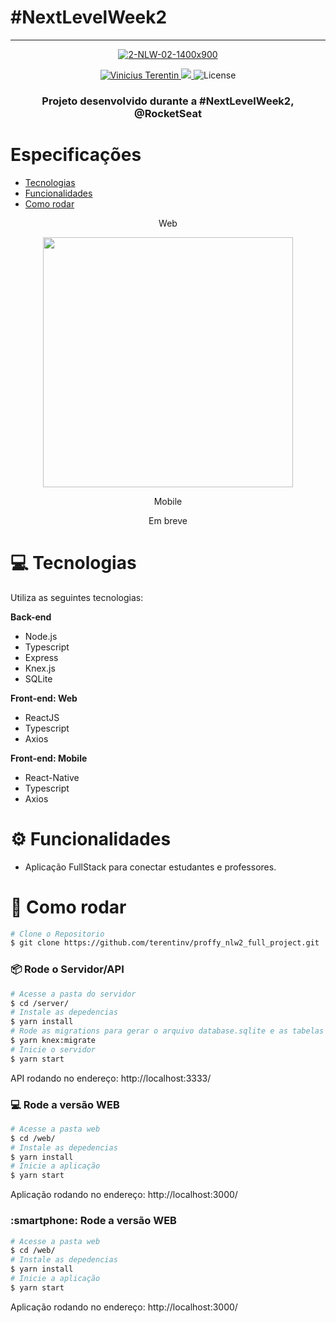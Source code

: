 # #NextLevelWeek2


------------------------------------------------------------

<p align="center">
   <a href="https://rocketseat.com.br/"><img src="https://i.ibb.co/yYHmzQm/2-NLW-02-1400x900.jpg" alt="2-NLW-02-1400x900" border="0"></a>
</p>

<p align="center">	
   <a href="https://www.linkedin.com/in/vinicius-terentin/">
      <img alt="Vinicius Terentin" src="https://img.shields.io/badge/-ViniciusTerentin-8257E5?style=flat&logo=Linkedin&logoColor=white" />
   </a>

  <a aria-label="Completed" href="https://nextlevelweek.com/episodios/omnistack/edicao/2">
    <img src="https://img.shields.io/badge/Proffy-NLW 2.0-8257E5"></img>
  </a>
  
  <img alt="License" src="https://img.shields.io/badge/license-MIT-8257E5">
  
</p>


<h3 align="center">Projeto desenvolvido durante a #NextLevelWeek2, @RocketSeat</h3>


# Especificações

* [Tecnologias](#computer-tecnologias)
* [Funcionalidades](#gear-funcionalidades)
* [Como rodar](#construction_worker-como-rodar)


<p align="center">Web</p>
<p align="center">
   <img src="https://media.giphy.com/media/S5nQ0YTAEkjI2bAiZ1/giphy.gif" width="400px">
   
</p>


<p align="center">Mobile</p>
<p align="center">
   Em breve
</p>

# :computer: Tecnologias
Utiliza as seguintes tecnologias:

**Back-end**
<ul>
  <li>Node.js</li>
  <li>Typescript</li>
  <li>Express</li>
  <li>Knex.js</li>
  <li>SQLite</li>
</ul>

**Front-end: Web**
<ul>
  <li>ReactJS</li>
  <li>Typescript</li>
  <li>Axios</li>
</ul>

**Front-end: Mobile**
<ul>
  <li>React-Native</li>
  <li>Typescript</li>
  <li>Axios</li>
</ul>

# :gear: Funcionalidades

* Aplicação FullStack para conectar estudantes e professores.

# :construction_worker: Como rodar
```bash
# Clone o Repositorio
$ git clone https://github.com/terentinv/proffy_nlw2_full_project.git
```

### 📦 Rode o Servidor/API


```bash
# Acesse a pasta do servidor
$ cd /server/
# Instale as depedencias
$ yarn install
# Rode as migrations para gerar o arquivo database.sqlite e as tabelas no banco de dados 
$ yarn knex:migrate
# Inicie o servidor
$ yarn start
```
API rodando no endereço: http://localhost:3333/

### 💻 Rode a versão WEB

```bash
# Acesse a pasta web
$ cd /web/
# Instale as depedencias
$ yarn install
# Inicie a aplicação
$ yarn start
```
Aplicação rodando no endereço: http://localhost:3000/ 

### :smartphone: Rode a versão WEB

```bash
# Acesse a pasta web
$ cd /web/
# Instale as depedencias
$ yarn install
# Inicie a aplicação
$ yarn start
```
Aplicação rodando no endereço: http://localhost:3000/ 




